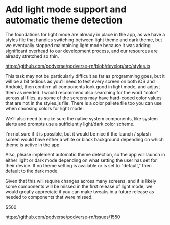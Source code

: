 # Add light mode support and automatic theme detection

The foundations for light mode are already in place in the app, as we have a styles file that handles switching between light theme and dark theme, but we eventually stopped maintaining light mode because it was adding significant overhead to our development process, and our resources are already stretched so thin. 

https://github.com/podverse/podverse-rn/blob/develop/src/styles.ts

This task may not be particularly difficult as far as programming goes, but it will be a bit tedious as you'll need to test every screen on both iOS and Android, then confirm all components look good in light mode, and adjust them as needed. I would recommend also searching for the word "color" across all files, as some of the screens may have hard-coded color values that are not in the styles.js file. There is a color pallete file too you can use when choosing colors for light mode.

We'll also need to make sure the native system components, like system alerts and prompts use a sufficiently light/dark color scheme.

I'm not sure if it is possible, but it would be nice if the launch / splash screen would have either a white or black background depending on which theme is active in the app.

Also, please implement automatic theme detection, so the app will launch in either light or dark mode depending on what setting the user has set for their device. If no theme setting is available or is set to "default," then default to the dark mode.

Given that this will require changes across many screens, and it is likely some components will be missed in the first release of light mode, we would greatly appreciate if you can make tweaks in a future release as needed to components that were missed.

$500

https://github.com/podverse/podverse-rn/issues/1550

